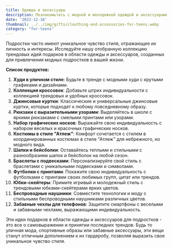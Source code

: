 ```yaml
---
title: Одежда и аксессуары
description: Познакомьтесь с модной и молодежной одеждой и аксессуарами, идеальными для подростков.
date: '2023-12-18'
thumbnail: ../../img/gifts/clouthing-and-accessories-for-teens.webp
category: "for-teens"
---
```


Подростки часто имеют уникальное чувство стиля, отражающее их личность и интересы. Исследуйте нашу отобранную коллекцию трендовых идей подарков в области одежды и аксессуаров, созданных для привлечения модных подростков в вашей жизни.

**Список продуктов:**
1. **Худи в уличном стиле**: Будьте в тренде с модными худи с крутыми графиками и дизайнами.
2. **Коллекция кроссовок**: Добавьте штрих индивидуальности с коллекцией трендовых и удобных кроссовок.
3. **Джинсовые куртки**: Классические и универсальные джинсовые куртки, которые подходят к любому повседневному образу.
4. **Рюкзаки с выразительными узорами**: Выделяйтесь в школе с яркими рюкзаками с смелыми принтами или узорами.
5. **Набор графических носков**: Выражайте свою индивидуальность с набором веселых и красочных графических носков.
6. **Костюмы в стиле "Атлеж"**: Комфорт сочетается с стилем в координированных костюмах в стиле "Атлеж" для небрежного, но модного вида.
7. **Шапки и бейсболки**: Оставайтесь теплыми и стильными с разнообразием шапок и бейсболок на любой сезон.
8. **Браслеты с подвесками**: Персонализируйте свой стиль с браслетами с уникальными подвесками и символами.
9. **Футболки с принтами**: Покажите свою индивидуальность с футболками с принтами своих любимых групп, цитат или трендов.
10. **Юбки-скейтеры**: Примите игривый и молодежный стиль с трендовыми юбками-скейтерами ярких цветов.
11. **Беспроводные наушники**: Совместите технологии и моду с стильными беспроводными наушниками различных цветов.
12. **Забавные чехлы для телефонов**: Защитите смартфоны с веселыми и забавными чехлами, выражающими индивидуальность.

Эти идеи подарков в области одежды и аксессуаров для подростков - это все о самовыражении и принятии последних трендов. Будь то уличная мода, спортивные образы или забавные аксессуары, эти вещи станут отличным дополнением к их гардеробу, позволяя выразить свое уникальное чувство стиля.
